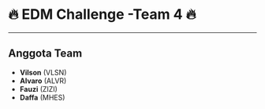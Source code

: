 # 🔥 EDM Challenge -Team 4 🔥
---

## Anggota Team
- **Vilson** (VLSN)
- **Alvaro** (ALVR)
- **Fauzi** (ZIZI)
- **Daffa** (MHES)
